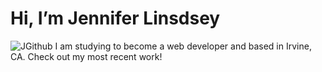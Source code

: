 # Hi, I’m Jennifer Linsdsey

![JGithub](https://user-images.githubusercontent.com/12735296/126218740-e836dd4d-b97c-4893-b9c4-7096bfe701a8.png)
I am studying to become a web developer and based in Irvine, CA. Check out my most recent work!

<!---
JJLindsey/JJLindsey is a ✨ special ✨ repository because its `README.md` (this file) appears on your GitHub profile.
You can click the Preview link to take a look at your changes.
--->
